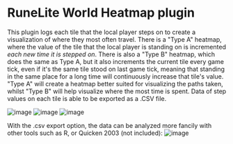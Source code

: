 # RuneLite World Heatmap plugin
This plugin logs each tile that the local player steps on to create a visualization of where they most often travel.  There is a "Type A" heatmap, where the value of the tile that the local player is standing on is incremented *each new time it is stepped on*. There is also a "Type B" heatmap, which does the same as Type A, but it also increments the current tile every game tick, even if it's the same tile stood on last game tick, meaning that standing in the same place for a long time will continuously increase that tile's value. "Type A" will create a heatmap better suited for visualizing the paths taken, whilst "Type B" will help visualize where the most time is spent. Data of step values on each tile is able to be exported as a .CSV file.

![image](https://github.com/GrandTheftWalrus/RuneLite-World-Heatmap/assets/70998757/7d82c55d-6e33-47f7-8930-68368abc978f)
![image](https://github.com/GrandTheftWalrus/RuneLite-World-Heatmap/assets/70998757/52975a4c-f265-436f-b38e-e0714b4d585c)
![image](https://github.com/GrandTheftWalrus/RuneLite-World-Heatmap/assets/70998757/74768f6c-0bee-43d7-a902-1db300d4df3a)

With the .csv export option, the data can be analyzed more fancily with other tools such as R, or Quicken 2003 (not included):
![image](https://user-images.githubusercontent.com/70998757/193536404-1aad969d-e2fb-4ab1-af27-3c38be4ac90d.png)

